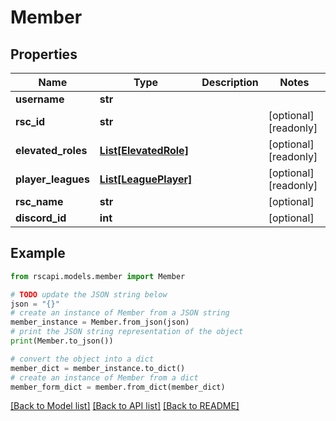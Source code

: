 # Member


## Properties

Name | Type | Description | Notes
------------ | ------------- | ------------- | -------------
**username** | **str** |  | 
**rsc_id** | **str** |  | [optional] [readonly] 
**elevated_roles** | [**List[ElevatedRole]**](ElevatedRole.md) |  | [optional] [readonly] 
**player_leagues** | [**List[LeaguePlayer]**](LeaguePlayer.md) |  | [optional] [readonly] 
**rsc_name** | **str** |  | [optional] 
**discord_id** | **int** |  | [optional] 

## Example

```python
from rscapi.models.member import Member

# TODO update the JSON string below
json = "{}"
# create an instance of Member from a JSON string
member_instance = Member.from_json(json)
# print the JSON string representation of the object
print(Member.to_json())

# convert the object into a dict
member_dict = member_instance.to_dict()
# create an instance of Member from a dict
member_form_dict = member.from_dict(member_dict)
```
[[Back to Model list]](../README.md#documentation-for-models) [[Back to API list]](../README.md#documentation-for-api-endpoints) [[Back to README]](../README.md)


